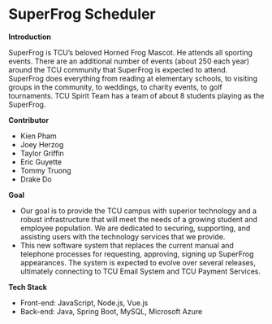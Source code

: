 # SuperFrog Scheduler

**Introduction**

SuperFrog is TCU’s beloved Horned Frog Mascot. He attends all sporting events. There are an additional number of events (about 250 each year) around the TCU community that SuperFrog is expected to attend. SuperFrog does everything from reading at elementary schools, to visiting groups in the community, to weddings, to charity events, to golf tournaments. TCU Spirit Team has a team of about 8 students playing as the SuperFrog.

**Contributor**

- Kien Pham 
- Joey Herzog
- Taylor Griffin
- Eric Guyette
- Tommy Truong
- Drake Do

**Goal**
- Our goal is to provide the TCU campus with superior technology and a robust infrastructure that will meet the needs of a growing student and employee population.  We are dedicated to securing, supporting, and assisting users with the technology services that we provide.
- This new software system that replaces the current manual and telephone processes for requesting, approving, signing up SuperFrog appearances. The system is expected to evolve over several releases, ultimately connecting to TCU Email System and TCU Payment Services.

**Tech Stack**

- Front-end: JavaScript, Node.js, Vue.js
- Back-end: Java, Spring Boot, MySQL, Microsoft Azure
